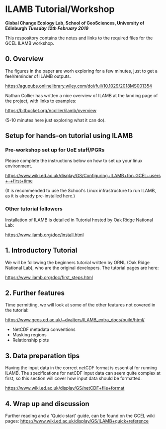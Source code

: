 # ILAMB Tutorial/Workshop 

**Global Change Ecology Lab, School of GeoSciences, University of Edinburgh**
***Tuesday 12th February 2019***

This respository contains the notes and links to the required files for the GCEL ILAMB workshop.

## 0. Overview

The figures in the paper are worh exploring for a few minutes, just to get a feel/reminder of ILAMB outputs.

https://agupubs.onlinelibrary.wiley.com/doi/full/10.1029/2018MS001354

Nathan Collier has written a nice overview of ILAMB at the landing page of the project, with links to examples:

https://bitbucket.org/ncollier/ilamb/overview

(5-10 minutes here just exploring what it can do).

## Setup for hands-on tutorial using ILAMB

### Pre-workshop set up for UoE staff/PGRs

Please complete the instructions below on how to set up your linux environment.

https://www.wiki.ed.ac.uk/display/GS/Configuring+ILAMB+for+GCEL+users+-+first+time

(It is recommended to use the School's Linux infrastructure to run ILAMB, as it is already pre-installed here.)

### Other tutorial followers

Installation of ILAMB is detailed in Tutorial hosted by Oak Ridge National Lab:

https://www.ilamb.org/doc/install.html

## 1. Introductory Tutorial

We will be following the beginners tutorial written by ORNL (Oak Ridge National Lab), who are the original developers. The tutorial pages are here:

https://www.ilamb.org/doc/first_steps.html

## 2. Further features

Time permitting, we will look at some of the other features not covered in the tutorial:

https://www.geos.ed.ac.uk/~dvalters/ILAMB_extra_docs/build/html/

 - NetCDF metadata conventions
 - Masking regions
 - Relationship plots

## 3. Data preparation tips

Having the input data in the correct netCDF format is essential for running ILAMB. The specifications for netCDF input data can seem quite complex at first, so this section will cover how input data should be formatted.

https://www.wiki.ed.ac.uk/display/GS/netCDF+file+format

## 4. Wrap up and discussion

Further reading and a 'Quick-start' guide, can be found on the GCEL wiki pages: https://www.wiki.ed.ac.uk/display/GS/ILAMB+quick+reference


